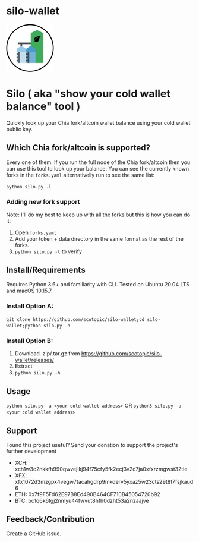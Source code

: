 # silo-wallet
<img src="assets/silo-wallet-icon.svg" data-canonical-src="silo-wallet-icon.svg" width="128" height="128" />

# Silo ( aka "show your cold wallet balance" tool )
Quickly look up your Chia fork/altcoin wallet balance using your cold wallet public key.

## Which Chia fork/altcoin is supported?
Every one of them. If you run the full node of the Chia fork/altcoin then you can use this tool to look up your balance.
You can see the currently known forks in the `forks.yaml` alternativelly run to see the same list:

`python silo.py -l`

### Adding new fork support
Note: I'll do my best to keep up with all the forks but this is how you can do it:

1. Open `forks.yaml`
1. Add your token + data directory in the same format as the rest of the forks.
1. `python silo.py -l` to verify

## Install/Requirements
Requires Python 3.6+ and familiarity with CLI. Tested on Ubuntu 20.04 LTS and macOS 10.15.7.

### Install Option A:
`git clone https://github.com/scotopic/silo-wallet;cd silo-wallet;python silo.py -h`

### Install Option B:
1. Download .zip/.tar.gz from https://github.com/scotopic/silo-wallet/releases/
1. Extract
1. `python silo.py -h`

## Usage
`python silo.py -a <your cold wallet address>`
OR
`python3 silo.py -a <your cold wallet address>`

## Support
Found this project useful? Send your donation to support the project's further development

* XCH: xch1w3c2nkkfh990qwvejlkj94f75cfy5fk2ecj3v2c7ja0xfxrzmgwst32tle
* XFX: xfx1072d3mzgpx4vegw7tacahgdrp9mkderv5yxaz5w23cts29t8t7fsjkaud6
* ETH: 0x7f9F5Fd62E97B8Ed490B464CF710B45054720b92
* BTC: bc1q6k6tgj2nmyu44fwvut8hfh0dzht53a2nzaajve

## Feedback/Contribution
Create a GitHub issue.